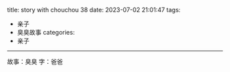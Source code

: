 title: story with chouchou 38
date: 2023-07-02 21:01:47
tags:
- 亲子
- 臭臭故事
categories:
- 亲子
---

故事：臭臭
字：爸爸
